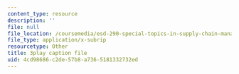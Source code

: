 ```yaml
---
content_type: resource
description: ''
file: null
file_location: /coursemedia/esd-290-special-topics-in-supply-chain-management-spring-2005/4cd98686c2de57b8a7365181332732ed_H7vyIn6WtOk.vtt
file_type: application/x-subrip
resourcetype: Other
title: 3play caption file
uid: 4cd98686-c2de-57b8-a736-5181332732ed
---
```

